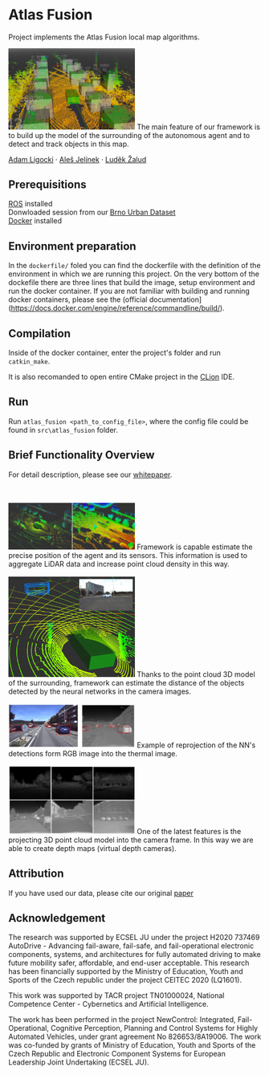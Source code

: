 # Atlas Fusion

Project implements the Atlas Fusion local map algorithms.

<img src="images/overview.png" width=50%>
The main feature of our framework is to build up the model of the surrounding of the autonomous agent and to detect and track objects in this map.

<br>

[Adam Ligocki](https://www.vutbr.cz/en/people/adam-ligocki-154791#navigace-vizitka) · [Aleš Jelínek](https://www.ceitec.cz/ing-ales-jelinek-ph-d/u91705) · [Luděk Žalud](https://scholar.google.com/citations?user=kWXqPAIAAAAJ&hl=en&oi=ao)

## Prerequisitions

[ROS](https://www.ros.org/) installed
<br>
Donwloaded session from our [Brno Urban Dataset](https://github.com/Robotics-BUT/Brno-Urban-Dataset)
<br>
[Docker](https://www.docker.com/) installed

## Environment preparation

In the ``dockerfile/`` foled you can find the dockerfile with the definition of the environment in which we are running this project. On the very bottom of the dockefile there are three lines that build the image, setup environment and run the docker container. If you are not familiar with building and running docker containers, please see the (official documentation](https://docs.docker.com/engine/reference/commandline/build/).

## Compilation

Inside of the docker container, enter the project's folder and run ``catkin_make``.

It is also recomanded to open entire CMake project in the [CLion](https://www.jetbrains.com/clion/) IDE.

## Run

Run ``atlas_fusion <path_to_config_file>``, where the config file could be found in ``src\atlas_fusion`` folder.

## Brief Functionality Overview

For detail description, please see our [whitepaper](https://arxiv.org/abs/2010.11991).

<br>
<br>

<img src="images/pc_agg_nonagg.png" width=50%>
Framework is capable estimate the precise position of the agent and its sensors. This information is used to aggregate LiDAR data and increase point cloud density in this way.

<br>
<br>

<img src="images/frustum_detection.png" width=50%>
Thanks to the point cloud 3D model of the surrounding, framework can estimate the distance of the objects detected by the neural networks in the camera images.

<br>
<br>

<img src="images/detections_rgb_ir.png" width=50%>
Example of reprojection of the NN's detections form RGB image into the thermal image.

<br>
<br>

<img src="images/depth_ir_overview.png" width=50%>
One of the latest features is the projecting 3D point cloud model into the camera frame. In this way we are able to create depth maps (virtual depth cameras).

## Attribution

If you have used our data, please cite our original [paper](https://arxiv.org/abs/2010.11991)

## Acknowledgement

The research was supported by ECSEL JU under the project H2020 737469 AutoDrive - Advancing fail-aware, fail-safe, and fail-operational electronic components, systems, and architectures for fully automated driving to make future mobility safer, affordable, and end-user acceptable. This research has been financially supported by the Ministry of Education, Youth and Sports of the Czech republic under the project CEITEC 2020 (LQ1601).

This work was supported by TACR project TN01000024, National Competence Center - Cybernetics and Artificial Intelligence.

The work has been performed in the project NewControl: Integrated, Fail-Operational, Cognitive Perception, Planning and Control Systems for Highly Automated Vehicles, under grant agreement No 826653/8A19006. The work was co-funded by grants of Ministry of Education, Youth and Sports of the Czech Republic and  Electronic Component Systems for European Leadership Joint Undertaking (ECSEL JU).
